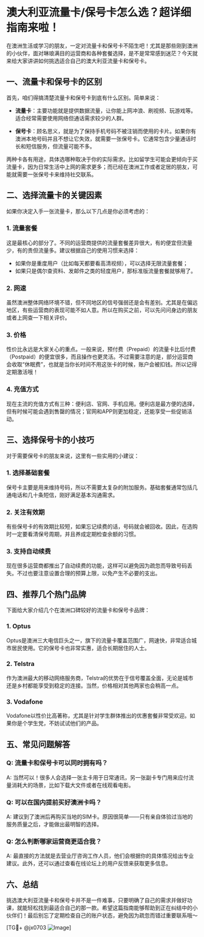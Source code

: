 # 澳大利亚流量卡/保号卡怎么选？超详细指南来啦！

在澳洲生活或学习的朋友，一定对流量卡和保号卡不陌生吧！尤其是那些刚到澳洲的小伙伴，面对琳琅满目的运营商和各种套餐选择，是不是常常感到迷茫？今天就来给大家讲讲如何挑选适合自己的澳大利亚流量卡和保号卡。

## 一、流量卡和保号卡的区别

首先，咱们得搞清楚流量卡和保号卡到底有什么区别。简单来说：

- **流量卡**：主要功能就是提供数据流量，让你能上网冲浪、刷视频、玩游戏等。适合经常需要使用网络但通话需求较少的人群。
  
- **保号卡**：顾名思义，就是为了保持手机号码不被注销而使用的卡片。如果你有澳洲本地号码并且不想让它失效，就需要一张保号卡。它通常包含少量通话时长和短信服务，但流量可能不多。

两种卡各有用途，具体选哪种取决于你的实际需求。比如留学生可能会更倾向于买流量卡，因为日常生活中上网的需求更多；而已经在澳洲工作或者定居的朋友，可能就需要一张保号卡来维持社交联系。

## 二、选择流量卡的关键因素

如果你决定入手一张流量卡，那么以下几点是你必须考虑的：

### 1. **流量套餐**
这是最核心的部分了。不同的运营商提供的流量套餐差异很大，有的便宜但流量少，有的贵但流量多。建议根据自己的使用习惯来选择：
- 如果你是重度用户（比如每天都要看高清视频），可以选择无限流量套餐；
- 如果只是偶尔查资料、发邮件之类的轻度用户，那标准版流量套餐就够用了。

### 2. **网速**
虽然澳洲整体网络环境不错，但不同地区的信号强弱还是会有差别。尤其是在偏远地区，有些运营商的表现可能不如人意。所以在购买之前，可以先问问身边的朋友或者上网查一下相关评价。

### 3. **价格**
性价比永远是大家关心的重点。一般来说，预付费（Prepaid）的流量卡比后付费（Postpaid）的便宜很多，而且操作也更灵活。不过需要注意的是，部分运营商会收取“休眠费”，也就是当你长时间不用这张卡的时候，账户会被扣钱。所以记得定期激活哦！

### 4. **充值方式**
现在主流的充值方式有三种：便利店、官网、手机应用。便利店是最方便的选择，但有时候可能会遇到售罄的情况；官网和APP则更加稳定，还能享受一些促销活动。

## 三、选择保号卡的小技巧

对于需要保号卡的朋友来说，这里有一些实用的小建议：

### 1. **选择基础套餐**
保号卡主要是用来维持号码，所以不需要太复杂的附加服务。基础套餐通常包括几通电话和几十条短信，刚好满足基本沟通需求。

### 2. **关注有效期**
有些保号卡的有效期比较短，如果忘记续费的话，号码就会被回收。因此，在选购时一定要看清保号周期，并且养成定期检查余额的习惯。

### 3. **支持自动续费**
现在很多运营商都推出了自动续费的功能，这样可以避免因为疏忽而导致号码丢失。不过也要注意设置合理的预算上限，以免产生不必要的支出。

## 四、推荐几个热门品牌

下面给大家介绍几个在澳洲口碑较好的流量卡和保号卡品牌：

### 1. Optus
Optus是澳洲三大电信巨头之一，旗下的流量卡覆盖范围广，网速快，非常适合城市居民使用。它的保号卡也非常实惠，适合长期居住的人士。

### 2. Telstra
作为澳洲最大的移动网络服务商，Telstra的优势在于信号覆盖全面，无论是城市还是乡村都能享受到稳定的连接。当然，价格相对其他两家也会稍高一点。

### 3. Vodafone
Vodafone以性价比高著称，尤其是针对学生群体推出的优惠套餐非常受欢迎。如果你是个学生党，不妨试试他们的产品。

## 五、常见问题解答

### Q: 流量卡和保号卡可以同时拥有吗？
A: 当然可以！很多人会选择一张主卡用于日常通讯，另一张副卡专门用来应付流量消耗大的场景，比如下载大文件或者在线观看电影。

### Q: 可以在国内提前买好澳洲卡吗？
A: 建议到了澳洲后再购买当地的SIM卡。原因很简单——只有亲自体验过当地的服务质量之后，才能做出最明智的选择。

### Q: 怎么判断哪家运营商更适合我？
A: 最直接的方法就是去营业厅咨询工作人员，他们会根据你的具体情况给出专业建议。此外，还可以通过查看在线论坛上的用户反馈来获取更多信息。

## 六、总结

挑选澳大利亚流量卡和保号卡并不是一件难事，只要明确了自己的需求并做好功课，就能轻松找到最适合自己的那一款。希望这篇指南能够帮助到正在纠结中的小伙伴们！最后别忘了定期检查自己的账户状态，避免因为疏忽而错过重要联系哦～

[TG💪+ @jx0703 ![Image](https://github.com/user-attachments/assets/dbca1d08-cadb-493c-b0ec-ad6f7a83f270)]